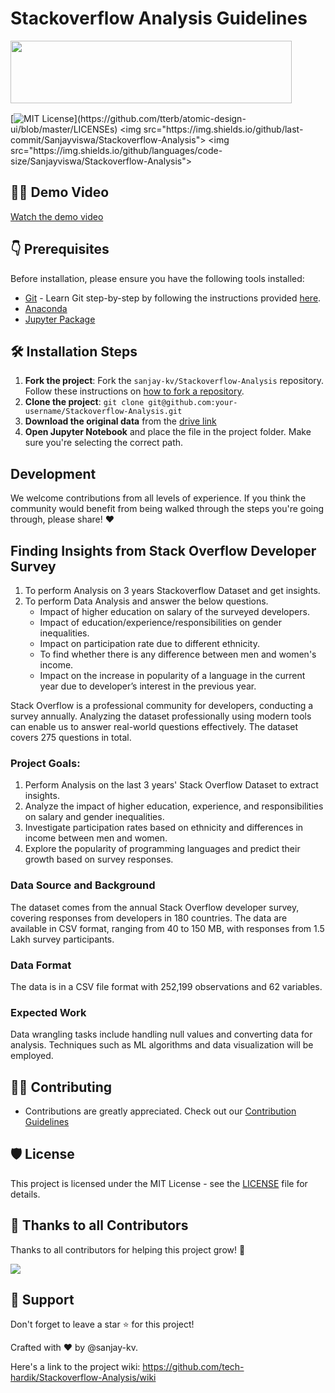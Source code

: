# Stackoverflow Analysis Guidelines 

<img src="https://stackoverflow.design/assets/img/logos/so/logo-stackoverflow.png" align="left" height="100" width="450" >
<br>
<br>
<br>
<br>
<br>
<br>

[![MIT License](https://img.shields.io/apm/l/atomic-design-ui.svg?)](https://github.com/tterb/atomic-design-ui/blob/master/LICENSEs)
<img src="https://img.shields.io/github/last-commit/Sanjayviswa/Stackoverflow-Analysis">
<img src="https://img.shields.io/github/languages/code-size/Sanjayviswa/Stackoverflow-Analysis">

<!-- TABLE OF CONTENTS -->

## 👨‍💻 Demo Video 

[Watch the demo video](https://user-images.githubusercontent.com/30715153/168960157-e9448ea4-206c-44c0-bbd5-5e4770c0411f.mp4)

## 👇 Prerequisites

Before installation, please ensure you have the following tools installed:

- [Git](https://git-scm.com/downloads) - Learn Git step-by-step by following the instructions provided [here](https://recodehive.com/how-to-install-git-git-tutorial/).
- [Anaconda](https://anaconda.org/anaconda)
- [Jupyter Package](https://anaconda.org/anaconda/jupyter)

## 🛠️ Installation Steps

1. **Fork the project**: Fork the `sanjay-kv/Stackoverflow-Analysis` repository. Follow these instructions on [how to fork a repository](https://help.github.com/en/articles/fork-a-repo).
2. **Clone the project**: `git clone git@github.com:your-username/Stackoverflow-Analysis.git`
3. **Download the original data** from the [drive link](https://drive.google.com/drive/folders/13W20DfCW2W5GEeKTYTl7R6xV5hmPS2Do?usp=sharing)
4. **Open Jupyter Notebook** and place the file in the project folder. Make sure you're selecting the correct path.

## Development

We welcome contributions from all levels of experience. If you think the community would benefit from being walked through the steps you're going through, please share! ❤️

## Finding Insights from Stack Overflow Developer Survey


1. To perform Analysis on 3 years Stackoverflow Dataset and get insights.
2. To perform Data Analysis and answer the below questions.
   + Impact of higher education on salary of the surveyed developers.
   + Impact of education/experience/responsibilities on gender inequalities.
   + Impact on participation rate due to different ethnicity.
   + To find whether there is any difference between men and women's income.
   + Impact on the increase in popularity of a language in the current year due to developer’s interest in the previous year.

Stack Overflow is a professional community for developers, conducting a survey annually. Analyzing the dataset professionally using modern tools can enable us to answer real-world questions effectively. The dataset covers 275 questions in total.


### Project Goals:

1. Perform Analysis on the last 3 years' Stack Overflow Dataset to extract insights.
2. Analyze the impact of higher education, experience, and responsibilities on salary and gender inequalities.
3. Investigate participation rates based on ethnicity and differences in income between men and women.
4. Explore the popularity of programming languages and predict their growth based on survey responses.

### Data Source and Background

The dataset comes from the annual Stack Overflow developer survey, covering responses from developers in 180 countries. The data are available in CSV format, ranging from 40 to 150 MB, with responses from 1.5 Lakh survey participants.

### Data Format

The data is in a CSV file format with 252,199 observations and 62 variables.

### Expected Work

Data wrangling tasks include handling null values and converting data for analysis. Techniques such as ML algorithms and data visualization will be employed.

## 👨‍💻 Contributing

- Contributions are greatly appreciated. Check out our [Contribution Guidelines](https://github.com/Recode-Hive/Stackoverflow-Analysis/tree/main/Readme)

## 🛡️ License

This project is licensed under the MIT License - see the [LICENSE](LICENSE) file for details.

## 💪 Thanks to all Contributors

Thanks to all contributors for helping this project grow! 🍻

<a href="https://github.com/sanjay-kv/Stackoverflow-Analysis/graphs/contributors">
  <img src="https://contrib.rocks/image?repo=sanjay-kv/Stackoverflow-Analysis" />
</a>

## 🙏 Support

Don't forget to leave a star ⭐️ for this project!

Crafted with ♥ by @sanjay-kv.

Here's a link to the project wiki: https://github.com/tech-hardik/Stackoverflow-Analysis/wiki
